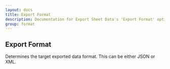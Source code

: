 ```yaml
---
layout: docs
title: Export Format
description: Documentation for Export Sheet Data's 'Export Format' option.
group: format
---
```


Export Format
-------------
Determines the target exported data format. This can be either JSON or XML.
